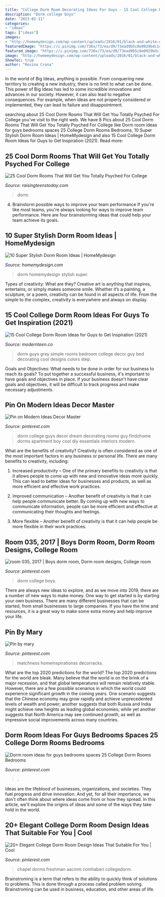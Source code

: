```yaml
---
title: "College Dorm Room Decorating Ideas For Guys - 15 Cool College Dorm Room Ideas For Guys To Get Inspiration (2021)"
description: "Dorm college boys"
date: "2023-02-11"
categories:
- "ideas"
tags: ["ideas"]
images:
- "http://homemydesign.com/wp-content/uploads/2016/01/black-and-white-dorm-room-ideas.jpg"
featuredImage: "https://i.pinimg.com/736x/73/ea/d9/73ead9b5c8e0929bdc1cf4e614807efa.jpg"
featured_image: "https://i.pinimg.com/736x/73/ea/d9/73ead9b5c8e0929bdc1cf4e614807efa.jpg"
image: "http://homemydesign.com/wp-content/uploads/2016/01/black-and-white-dorm-room-ideas.jpg"
ShowToc: true
author: "Rosina Crona"
---
```



In the world of Big Ideas, anything is possible. From conquering new territory to creating a new industry, there is no limit to what can be done. This power of Big Ideas has led to some incredible innovations and advances in our society. However, it can also lead to negative consequences. For example, when ideas are not properly considered or implemented, they can lead to failure and disappointment.

	

		
searching about 25 Cool Dorm Rooms That Will Get You Totally Psyched For College you've visit to the right web. We have 8 Pics about 25 Cool Dorm Rooms That Will Get You Totally Psyched For College like Dorm room ideas for guys bedrooms spaces 25 College Dorm Rooms Bedrooms, 10 Super Stylish Dorm Room Ideas | HomeMydesign and also 15 Cool College Dorm Room Ideas for Guys to Get Inspiration (2021). Read more:
		
    
## 25 Cool Dorm Rooms That Will Get You Totally Psyched For College

<img loading=lazy src="https://i1.wp.com/raisingteenstoday.com/wp-content/uploads/2018/06/Dorm-Ideas-23.jpg?resize=708%2C944&amp;ssl=1" onerror="this.onerror=null;this.src='https://tse1.mm.bing.net/th?id=OIP.2xYHEHr5XqIJe8pJtgaaGAHaJ4&amp;pid=15.1';" alt="25 Cool Dorm Rooms That Will Get You Totally Psyched For College">

_Source: raisingteenstoday.com_

>dorm. 

	

4. Brainstorm possible ways to improve your team performance
If you're like most teams, you're always looking for ways to improve team performance. Here are four brainstorming ideas that could help your team achieve its goals.

    
## 10 Super Stylish Dorm Room Ideas | HomeMydesign

<img loading=lazy src="http://homemydesign.com/wp-content/uploads/2016/01/black-and-white-dorm-room-ideas.jpg" onerror="this.onerror=null;this.src='https://tse1.mm.bing.net/th?id=OIP.oy-WY6zrrQaBJe1yCMVHGQHaI5&amp;pid=15.1';" alt="10 Super Stylish Dorm Room Ideas | HomeMydesign">

_Source: homemydesign.com_

>dorm homemydesign stylish super. 

	

Types of creativity: What are they?
Creative art is anything that inspires, entertains, or simply makes someone smile. Whether it’s a painting, a sculpture, or a poem, creativity can be found in all aspects of life. From the simple to the complex, creativity is everywhere and always on display.

    
## 15 Cool College Dorm Room Ideas For Guys To Get Inspiration (2021)

<img loading=lazy src="https://modernteen.co/wp-content/uploads/2020/05/Simple-Grey.jpg" onerror="this.onerror=null;this.src='https://tse4.mm.bing.net/th?id=OIP.zDKxUzjU9I53xac6oLqB7gHaHa&amp;pid=15.1';" alt="15 Cool College Dorm Room Ideas for Guys to Get Inspiration (2021)">

_Source: modernteen.co_

>dorm guys grey simple rooms bedroom college decor guy bed decorating cool designs colors step. 

	

Goals and Objectives: What needs to be done in order for our business to reach its goals?
To put together a successful business, it's important to have goals and objectives in place. If your business doesn't have clear goals and objectives, it will be difficult to track progress and make necessary adjustments.

    
## Pin On Modern Ideas Decor Master

<img loading=lazy src="https://i.pinimg.com/736x/98/88/01/988801595bcfc332c1b7733829f67fc3.jpg" onerror="this.onerror=null;this.src='https://tse3.mm.bing.net/th?id=OIP.rcITQPDrOvx2idUkkPF2JwHaEE&amp;pid=15.1';" alt="Pin on Modern Ideas Decor Master">

_Source: pinterest.com_

>dorm college guys decor dream decorating rooms guy findzhome dorms apartment boy cool diy essentials interiors modern. 

	

What are the benefits of creativity?
Creativity is often considered as one of the most important factors in any business or personal life. There are many benefits to creativity, including: 
1. Increased productivity – One of the primary benefits to creativity is that it allows people to come up with new and innovative ideas more quickly. This can lead to better ideas for businesses and products, as well as more efficient and effective work practices.

2. Improved communication – Another benefit of creativity is that it can help people communicate better. By coming up with new ways to communicate information, people can be more efficient and effective at communicating their thoughts and feelings.

3. More flexible – Another benefit of creativity is that it can help people be more flexible in their work practices.

    
## Room 035, 2017 | Boys Dorm Room, Dorm Room Designs, College Room

<img loading=lazy src="https://i.pinimg.com/736x/73/ea/d9/73ead9b5c8e0929bdc1cf4e614807efa.jpg" onerror="this.onerror=null;this.src='https://tse1.mm.bing.net/th?id=OIP.vD4HHIYm0IxzZGX6HJptewDYEg&amp;pid=15.1';" alt="room 035, 2017 | Boys dorm room, Dorm room designs, College room">

_Source: pinterest.com_

>dorm college boys. 

	

There are always new ideas to explore, and as we move into 2019, there are a number of new ways to make money. One way to get started is by starting your own business. There are many different businesses that can be started, from small businesses to large companies. If you have the time and resources, it is a great way to make some extra money and help improve your life.

    
## Pin By Mary

<img loading=lazy src="https://i.pinimg.com/originals/c1/bb/ae/c1bbae7bb37a9096798f24b55406c54a.jpg" onerror="this.onerror=null;this.src='https://tse2.mm.bing.net/th?id=OIP.isR0Rn383sSAYZeCHNNCKQHaJ4&amp;pid=15.1';" alt="Pin by mary">

_Source: pinterest.com_

>matchness homeinspirationss decorracks. 

	

What are the top 2020 predictions for the world?
The top 2020 predictions for the world are bleak. Many believe that the world is on the brink of a major recession, and that global temperatures will remain relatively stable. However, there are a few possible scenarios in which the world could experience significant growth in the coming years. One scenario suggests that the Chinese economy may grow rapidly and achieve unprecedented levels of wealth and power; another suggests that both Russia and India might achieve new heights as leading global economies; while yet another suggests that North America may see continued growth, as well as impressive social improvements across many countries.

    
## Dorm Room Ideas For Guys Bedrooms Spaces 25 College Dorm Rooms Bedrooms

<img loading=lazy src="https://i.pinimg.com/736x/9a/66/2a/9a662a8ada34055c8af64ef0d32b0f88.jpg" onerror="this.onerror=null;this.src='https://tse3.mm.bing.net/th?id=OIP.FynKu93eQ35B6J0ey0w3igHaJ3&amp;pid=15.1';" alt="Dorm room ideas for guys bedrooms spaces 25 College Dorm Rooms Bedrooms">

_Source: pinterest.com_

>. 

	

Ideas are the lifeblood of businesses, organizations, and societies. They fuel progress and drive innovation. And yet, for all their importance, we don't often think about where ideas come from or how they spread. In this article, we'll explore the origins of ideas and some of the ways they take hold in the world.

    
## 20+ Elegant College Dorm Room Design Ideas That Suitable For You | Cool

<img loading=lazy src="https://i.pinimg.com/originals/1d/66/f2/1d66f2d6b5a77ddce57b8b3ddec3ce24.jpg" onerror="this.onerror=null;this.src='https://tse2.mm.bing.net/th?id=OIP.q7L2-me8W4-gWA-Jj09eMAHaJ4&amp;pid=15.1';" alt="20+ Elegant College Dorm Room Design Ideas That Suitable For You | Cool">

_Source: pinterest.com_

>chapel dorms freshman aacmm coinhaberi collegedorm. 

	

Brainstroming is a term that refers to the ability to quickly think of solutions to problems. This is done through a process called problem solving. Brainstroming can be used in business, education, and other areas of life.

